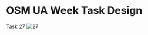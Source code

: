 # OSM UA Week Task Design
Task 27
![27](https://dl.dropboxusercontent.com/u/2882543/osm/27_small.png)
